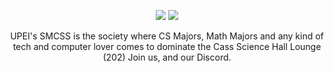 <p align="center">
<img src="https://user-images.githubusercontent.com/91146114/134745070-d6775f72-4c63-4351-b019-c125cb4cf07a.gif">
<img src="https://user-images.githubusercontent.com/91146114/134747496-4b06ef45-dd3a-41b7-bc96-eff6ca8983e3.png">
</p> 

<p align="center">
UPEI's SMCSS is the society where CS Majors, Math Majors and any kind of tech and computer lover comes to dominate the Cass Science Hall Lounge (202) 
Join us, and our Discord. 
</p>


